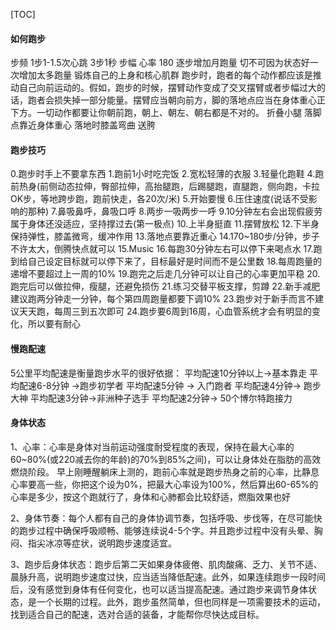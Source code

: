 [TOC]

#### 如何跑步
步频 1步1-1.5次心跳 3步1秒
步幅 
心率 180
逐步增加月跑量 切不可因为状态好一次增加太多跑量
锻炼自己的上身和核心肌群
跑步时，跑者的每个动作都应该是推动自己向前运动的。假如，跑步的时候，摆臂动作变成了交叉摆臂或者步幅过大的话，跑者会损失掉一部分能量。摆臂应当朝向前方，脚的落地点应当在身体重心正下方。一切动作都要让你朝前跑，朝上、朝左、朝右都是不对的。
折叠小腿
落脚点靠近身体重心
落地时膝盖弯曲
送胯

#### 跑步技巧
0.跑步时手上不要拿东西
1.跑前1小时吃完饭
2.宽松轻薄的衣服
3.轻量化跑鞋
4.跑前热身(前侧动态拉伸，臀部拉伸，高抬腿跑，后踢腿跑，直腿跑，侧向跑，卡拉OK步，等地跨步跑，跑前快走，各20次/米)
5.开始要慢
6.压住速度(说话不受影响的那种)
7.鼻吸鼻呼，鼻吸口呼
8.两步一吸两步一呼
9.10分钟左右会出现假疲劳属于身体还没适应，坚持撑过去(第一极点)
10.上半身挺直
11.摆臂放松
12.下半身保持弹性，膝盖微弯，缓冲作用
13.落地点要靠近重心
14.170~180步/分钟，步子不许太大，倒腾快点就可以
15.Music
16.每跑30分钟左右可以停下来喝点水
17.跑到给自己设定目标就可以停下来了，目标最好是时间而不是公里数
18.每周跑量的递增不要超过上一周的10%
19.跑完之后走几分钟可以让自己的心率更加平稳
20.跑完后可以做拉伸，瘦腿，还避免损伤
21.练习交替平板支撑，剪蹲
22.新手减肥建议跑两分钟走一分钟，每个第四周跑量都要下调10%
23.跑步对于新手而言不建议天天跑，每周三到五次即可
24.跑步要6周到16周，心血管系统才会有明显的变化，所以要有耐心

#### 慢跑配速

5公里平均配速是衡量跑步水平的很好依据：
平均配速10分钟以上→基本靠走
平均配速6-8分钟 →跑步初学者
平均配速5分钟 → 入门跑者
平均配速4分钟→ 跑步大神
平均配速3分钟→非洲种子选手
平均配速2分钟→ 50个博尔特跑接力

#### 身体状态
1、心率：心率是身体对当前运动强度耐受程度的表现，保持在最大心率的60~80%(或220减去你的年龄)的70%到85%之间)，可以让身体处在脂肪的高效燃烧阶段。
早上刚睡醒躺床上测的，跑前心率就是跑步热身之前的心率，比静息心率要高一些，你把这个设为0%，把最大心率设为100%，然后算出60-65%的心率是多少，按这个跑就行了，身体和心肺都会比较舒适，燃脂效果也好

2、身体节奏：每个人都有自己的身体协调节奏，包括呼吸、步伐等，在尽可能快的跑步过程中确保呼吸顺畅、能够连续说4-5个字。并且跑步过程中没有头晕、胸闷、指尖冰凉等症状，说明跑步速度适宜。

3、跑步后身体状态：跑步后第二天如果身体疲倦、肌肉酸痛、乏力、关节不适、晨脉升高，说明跑步速度过快，应当适当降低配速。此外，如果连续跑步一段时间后，没有感觉到身体有任何变化，也可以适当提高配速。通过跑步来调节身体状态，是一个长期的过程。此外，跑步虽然简单，但也同样是一项需要技术的运动，找到适合自己的配速，选对合适的装备，才能帮你尽快达成目标。

